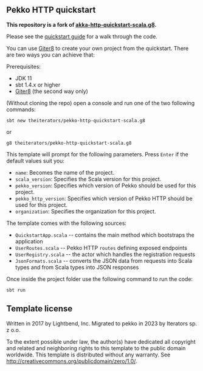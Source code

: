 ## Pekko HTTP quickstart

**This repository is a fork of [akka-http-quickstart-scala.g8](https://github.com/akka/akka-http-quickstart-scala.g8).**

Please see the [quickstart guide](https://developer.lightbend.com/guides/akka-http-quickstart-scala/) for a
walk through the code.

You can use [Giter8][g8] to create your own project from the quickstart. There are two ways you can achieve that:

Prerequisites:
- JDK 11
- sbt 1.4.x or higher
- [Giter8](http://www.foundweekends.org/giter8/setup.html) (the second way only)

(Without cloning the repo) open a console and run one of the two following commands:
 ```
sbt new theiterators/pekko-http-quickstart-scala.g8
 ```
or
```
g8 theiterators/pekko-http-quickstart-scala.g8
```

This template will prompt for the following parameters. Press `Enter` if the default values suit you:
- `name`: Becomes the name of the project.
- `scala_version`: Specifies the Scala version for this project.
- `pekko_version`: Specifies which version of Pekko should be used for this project.
- `pekko_http_version`: Specifies which version of Pekko HTTP should be used for this project.
- `organization`: Specifies the organization for this project.

The template comes with the following sources:

* `QuickstartApp.scala` -- contains the main method which bootstraps the application 
* `UserRoutes.scala` -- Pekko HTTP `routes` defining exposed endpoints
* `UserRegistry.scala` -- the actor which handles the registration requests
* `JsonFormats.scala` -- converts the JSON data from requests into Scala types and from Scala types into JSON responses

Once inside the project folder use the following command to run the code:
```
sbt run
```

Template license
----------------
Written in 2017 by Lightbend, Inc.
Migrated to pekko in 2023 by Iterators sp. z o.o.

To the extent possible under law, the author(s) have dedicated all copyright and related
and neighboring rights to this template to the public domain worldwide.
This template is distributed without any warranty. See <http://creativecommons.org/publicdomain/zero/1.0/>.

[g8]: http://www.foundweekends.org/giter8/

